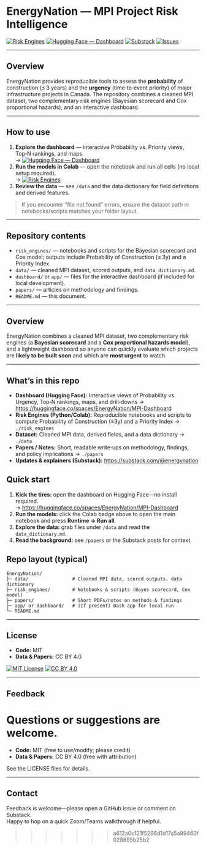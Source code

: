 # EnergyNation — MPI Project Risk Intelligence

[![Risk Engines](https://colab.research.google.com/assets/colab-badge.svg)](https://colab.research.google.com/github/joshuasamuel123/EnergyNation/blob/main/risk_engines/EnergyNation_Risk_Engine_Colab_v02.ipynb)
[![Hugging Face — Dashboard](https://img.shields.io/badge/%F0%9F%A4%97%20Hugging%20Face-Dashboard-blue)](https://huggingface.co/spaces/EnergyNation/MPI-Dashboard)
[![Substack](https://img.shields.io/badge/Substack-Updates-orange)](https://substack.com/@energynation)
[![Issues](https://img.shields.io/badge/GitHub-Issues-informational)](https://github.com/joshuasamuel123/EnergyNation/issues)

---

## Overview
EnergyNation provides reproducible tools to assess the **probability** of construction (≤ 3 years) and the **urgency** (time‑to‑event priority) of major infrastructure projects in Canada. The repository combines a cleaned MPI dataset, two complementary risk engines (Bayesian scorecard and Cox proportional hazards), and an interactive dashboard.

---

## How to use
1. **Explore the dashboard** — interactive Probability vs. Priority views, Top‑N rankings, and maps.  
   → [![Hugging Face — Dashboard](https://img.shields.io/badge/%F0%9F%A4%97%20Hugging%20Face-Open-blue)](https://huggingface.co/spaces/EnergyNation/MPI-Dashboard)
2. **Run the models in Colab** — open the notebook and run all cells (no local setup required).  
   → [![Risk Engines](https://colab.research.google.com/assets/colab-badge.svg)](https://colab.research.google.com/github/joshuasamuel123/EnergyNation/blob/main/risk_engines/EnergyNation_Risk_Engine_Colab_v02.ipynb)
3. **Review the data** — see `/data` and the data dictionary for field definitions and derived features.

> If you encounter “file not found” errors, ensure the dataset path in notebooks/scripts matches your folder layout.

---

## Repository contents
- `risk_engines/` — notebooks and scripts for the Bayesian scorecard and Cox model; outputs include Probability of Construction (≤ 3y) and a Priority Index.
- `data/` — cleaned MPI dataset, scored outputs, and `data_dictionary.md`.
- `dashboard/` or `app/` — files for the interactive dashboard (if included for local development).
- `papers/` — articles on methodology and findings.
- `README.md` — this document.

---

## Overview
EnergyNation combines a cleaned MPI dataset, two complementary risk engines (a **Bayesian scorecard** and a **Cox proportional hazards model**), and a lightweight dashboard so anyone can quickly evaluate which projects are **likely to be built soon** and which are **most urgent** to watch.

---

## What’s in this repo
- **Dashboard (Hugging Face):** Interactive views of Probability vs. Urgency, Top‑N rankings, maps, and drill‑downs → https://huggingface.co/spaces/EnergyNation/MPI-Dashboard
- **Risk Engines (Python/Colab):** Reproducible notebooks and scripts to compute Probability of Construction (≤3y) and a Priority Index → `./risk_engines`
- **Dataset:** Cleaned MPI data, derived fields, and a data dictionary → `./data`
- **Papers / Notes:** Short, readable write‑ups on methodology, findings, and policy implications → `./papers`
- **Updates & explainers (Substack):** https://substack.com/@energynation

## Quick start
1. **Kick the tires:** open the dashboard on Hugging Face—no install required.  
   → https://huggingface.co/spaces/EnergyNation/MPI-Dashboard
2. **Run the models:** click the Colab badge above to open the main notebook and press **Runtime → Run all**.
3. **Explore the data:** grab files under `/data` and read the `data_dictionary.md`.
4. **Read the background:** see `/papers` or the Substack posts for context.


## Repo layout (typical)
```
EnergyNation/
├─ data/                # Cleaned MPI data, scored outputs, data dictionary
├─ risk_engines/        # Notebooks & scripts (Bayes scorecard, Cox model)
├─ papers/              # Short PDFs/notes on methods & findings
├─ app/ or dashboard/   # (If present) Dash app for local run
└─ README.md
```
---

## License
- **Code:** MIT  
- **Data & Papers:** CC BY 4.0

[![MIT License](https://img.shields.io/badge/License-MIT-green.svg)](https://opensource.org/licenses/MIT)
[![CC BY 4.0](https://img.shields.io/badge/License-CC%20BY%204.0-lightgrey.svg)](https://creativecommons.org/licenses/by/4.0/)

---

## Feedback
Questions or suggestions are welcome. 
=======
- **Code:** MIT (free to use/modify; please credit)
- **Data & Papers:** CC BY 4.0 (free with attribution)

See the LICENSE files for details.

---

## Contact
Feedback is welcome—please open a GitHub issue or comment on Substack.  
Happy to hop on a quick Zoom/Teams walkthrough if helpful.
>>>>>>> a612a0c121f5296d1d17a5a99460f028895b25b2
